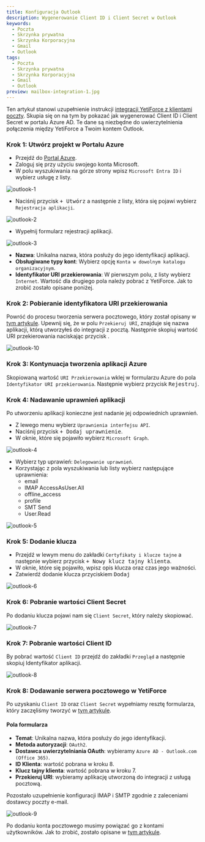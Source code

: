 ```yaml
---
title: Konfiguracja Outlook
description: Wygenerowanie Client ID i Client Secret w Outlook
keywords:
  - Poczta
  - Skrzynka prywatna
  - Skrzynka Korporacyjna
  - Gmail
  - Outlook
tags:
  - Poczta
  - Skrzynka prywatna
  - Skrzynka Korporacyjna
  - Gmail
  - Outlook
preview: mailbox-integration-1.jpg
---
```


Ten artykuł stanowi uzupełnienie instrukcji [integracji YetiForce z klientami poczty](/administrator-guides/integration/mailbox). Skupia się on na tym by pokazać jak wygenerować Client ID i Client Secret w portalu Azure AD. Te dane są niezbędne do uwierzytelnienia połączenia między YetiForce a Twoim kontem Outlook.

### Krok 1: Utwórz projekt w Portalu Azure

* Przejdź do [Portal Azure](https://portal.azure.com/).
* Zaloguj się przy użyciu swojego konta Microsoft.
* W polu wyszukiwania na górze strony wpisz ```Microsoft Entra ID``` i wybierz usługę z listy.

![outlook-1](outlook-1.jpg)

* Naciśnij przycisk <kbd>+ Utwórz</kbd> a następnie z listy, która się pojawi wybierz ```Rejestracja aplikacji```.

![outlook-2](outlook-2.jpg)

* Wypełnij formularz rejestracji aplikacji.

![outlook-3](outlook-3.jpg)

* **Nazwa**: Unikalna nazwa, która posłuży do jego identyfikacji aplikacji.
* **Obsługiwane typy kont**: Wybierz opcję ```Konta w dowolnym katalogu organizacyjnym```.
* **Identyfikator URI przekierowania**: W pierwszym polu, z listy wybierz ```Internet```. Wartość dla drugiego pola należy pobrać z YetiForce. Jak to zrobić zostało opisane poniżej.

### Krok 2: Pobieranie identyfikatora URI przekierowania

Powróć do procesu tworzenia serwera pocztowego, który został opisany w [tym artykule](/administrator-guides/integration/mailbox/#dodanie-serwera-pocztowego). Upewnij się, że w polu ```Przekieruj URI```, znajduje się nazwa aplikacji, którą utworzyłeś do integracji z pocztą. Następnie skopiuj wartość URI przekierowania naciskając przycisk <kbd><i class="fa-solid fa-copy"></i></kbd>.

![outlook-10](outlook-10.jpg)

### Krok 3: Kontynuacja tworzenia aplikacji Azure

Skopiowaną wartość ```URI Przekierowania``` wklej w formularzu Azure do pola ```Identyfikator URI przekierowania```. Następnie wybierz przycisk <kbd>Rejestruj</kbd>.


### Krok 4: Nadawanie uprawnień aplikacji

Po utworzeniu aplikacji konieczne jest nadanie jej odpowiednich uprawnień.

* Z lewego menu wybierz ```Uprawnienia interfejsu API```.
* Naciśnij przycisk <kbd>+ Dodaj uprawnienie</kbd>.
* W oknie, które się pojawiło wybierz ```Microsoft Graph```.

![outlook-4](outlook-4.jpg)

* Wybierz typ uprawień: ```Delegowanie uprawnień```.
* Korzystając z pola wyszukiwania lub listy wybierz następujące uprawnienia:
	* email
    * IMAP AccessAsUser.All
    * offline_access
    * profile
    * SMT Send
    * User.Read

![outlook-5](outlook-5.jpg)

### Krok 5: Dodanie klucza

* Przejdź w lewym menu do zakładki ```Certyfikaty i klucze tajne``` a następnie wybierz przycisk <kbd>+ Nowy klucz tajny klienta</kbd>.
* W oknie, które się pojawiło, wpisz opis klucza oraz czas jego ważności.
* Zatwierdź dodanie klucza przyciskiem <kbd>Dodaj</kbd>

![outlook-6](outlook-6.jpg)

### Krok 6: Pobranie wartości Client Secret

Po dodaniu klucza pojawi nam się ```Client Secret```, który należy skopiować.

![outlook-7](outlook-7.jpg)

### Krok 7: Pobranie wartości Client ID

By pobrać wartość ```Client ID``` przejdź do zakładki ```Przegląd``` a następnie skopiuj Identyfikator aplikacji.

![outlook-8](outlook-8.jpg)

### Krok 8: Dodawanie serwera pocztowego w YetiForce

Po uzyskaniu ```Client ID``` oraz ```Client Secret``` wypełniamy resztę formularza, który zaczęliśmy tworzyć w [tym artykule](/administrator-guides/integration/mailbox/#dodanie-serwera-pocztowego).

#### Pola formularza

* **Temat**: Unikalna nazwa, która posłuży do jego identyfikacji.
* **Metoda autoryzacji**: ```OAuth2```.
* **Dostawca uwierzytelniania OAuth**: wybieramy ```Azure AD - Outlook.com (Office 365)```.
* **ID Klienta**: wartość pobrana w kroku 8.
* **Klucz tajny klienta**: wartość pobrana w kroku 7.
* **Przekieruj URI**: wybieramy aplikację utworzoną do integracji z usługą pocztową.

Pozostało uzupełnienie konfiguracji IMAP i SMTP zgodnie z zaleceniami dostawcy poczty e-mail.

![outlook-9](outlook-9.jpg)

Po dodaniu konta pocztowego musimy powiązać go z kontami użytkowników. Jak to zrobić, zostało opisane w [tym artykule](/administrator-guides/integration/mailbox#krok-3-powiązanie-serwera-pocztowego-z-kontami-użytkowników).

